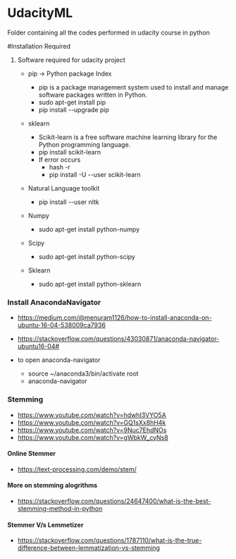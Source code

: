 # UdacityML
Folder containing all the codes performed in udacity course in python

#Installation Required
1. Software required for udacity project
   - pip -> Python package Index
     - pip is a package management system used to install and manage software packages written in Python.
     - sudo apt-get install pip
     - pip install --upgrade pip
     
   - sklearn 
     - Scikit-learn is a free software machine learning library for the Python programming language.
     - pip install scikit-learn
     - If error occurs
       - hash -r 
       - pip install -U --user scikit-learn
       
    - Natural Language toolkit
      - pip install --user nltk
      
    - Numpy
      - sudo apt-get install python-numpy
      
    - Scipy
      - sudo apt-get install python-scipy
      
    - Sklearn
      - sudo apt-get install python-sklearn
    
### Install AnacondaNavigator
 - https://medium.com/@menuram1126/how-to-install-anaconda-on-ubuntu-16-04-538009ca7936
 - https://stackoverflow.com/questions/43030871/anaconda-navigator-ubuntu16-04#

 - to open anaconda-navigator
   - source ~/anaconda3/bin/activate root
   - anaconda-navigator
   
### Stemming
  - https://www.youtube.com/watch?v=hdwhI3VYO5A
  - https://www.youtube.com/watch?v=GQ1sXx8hH4k
  - https://www.youtube.com/watch?v=9Nuc7EhdNOs
  - https://www.youtube.com/watch?v=gWbkW_cyNs8
  
#### Online Stemmer
  - https://text-processing.com/demo/stem/
  
#### More on stemming alogrithms
  - https://stackoverflow.com/questions/24647400/what-is-the-best-stemming-method-in-python
  
#### Stemmer V/s Lemmetizer
  - https://stackoverflow.com/questions/1787110/what-is-the-true-difference-between-lemmatization-vs-stemming 
